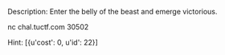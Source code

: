Description:
Enter the belly of the beast and emerge victorious.

nc chal.tuctf.com 30502

Hint:
[{u'cost': 0, u'id': 22}]